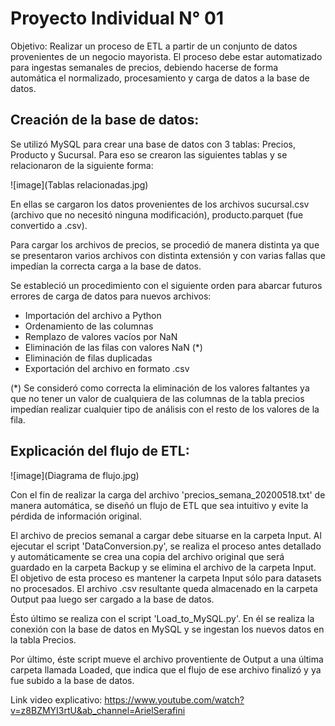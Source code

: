 # Proyecto Individual N° 01 ##

Objetivo: 
Realizar un proceso de ETL a partir de un conjunto de datos provenientes de un negocio mayorista. El proceso debe estar automatizado para ingestas semanales de precios, debiendo hacerse de forma automática el normalizado, procesamiento y carga de datos a la base de datos.

## Creación de la base de datos: ##

Se utilizó MySQL para crear una base de datos con 3 tablas: Precios, Producto y Sucursal.
Para eso se crearon las siguientes tablas y se relacionaron de la siguiente forma:

![image](Tablas relacionadas.jpg)


En ellas se cargaron los datos provenientes de los archivos sucursal.csv (archivo que no necesitó ninguna modificación), producto.parquet (fue convertido a .csv).

Para cargar los archivos de precios, se procedió de manera distinta ya que se presentaron varios archivos con distinta extensión y con varias fallas que impedían la correcta carga a la base de datos. 

Se estableció un procedimiento con el siguiente orden para abarcar futuros errores de carga de datos para nuevos archivos:

- Importación del archivo a Python
- Ordenamiento de las columnas
- Remplazo de valores vacíos por NaN
- Eliminación de las filas con valores NaN (*)
- Eliminación de filas duplicadas
- Exportación del archivo en formato .csv

(*) Se consideró como correcta la eliminación de los valores faltantes ya que no tener un valor de cualquiera de las columnas de la tabla precios impedían realizar cualquier tipo de análisis con el resto de los valores de la fila. 



## Explicación del flujo de ETL: ##

![image](Diagrama de flujo.jpg)

Con el fin de realizar la carga del archivo 'precios_semana_20200518.txt' de manera automática, se diseñó un flujo de ETL que sea intuitivo y evite la pérdida de información original. 

El archivo de precios semanal a cargar debe situarse en la carpeta Input. 
Al ejecutar el script 'DataConversion.py', se realiza el proceso antes detallado y automáticamente se crea una copia del archivo original que será guardado en la carpeta Backup y se elimina el archivo de la carpeta Input. El objetivo de esta proceso es mantener la carpeta Input sólo para datasets no procesados. El archivo .csv resultante queda almacenado en la carpeta Output paa luego ser cargado a la base de datos.

Ésto último se realiza con el script 'Load_to_MySQL.py'. En él se realiza la conexión con la base de datos en MySQL y se ingestan los nuevos datos en la tabla Precios. 

Por último, éste script mueve el archivo proventiente de Output a una última carpeta llamada Loaded, que indica que el flujo de ese archivo finalizó y ya fue subido a la base de datos.


Link video explicativo: https://www.youtube.com/watch?v=z8BZMYI3rtU&ab_channel=ArielSerafini







